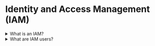 # Identity and Access Management (IAM)

<details>
  <summary>What is an IAM?</summary>

AWS Identity and Access Management (IAM) is a web service that helps you securely control access to AWS resources. With IAM, you can centrally manage permissions that control which AWS resources users can access. You use IAM to control who is authenticated (signed in) and authorized (has permissions) to use resources.

[More >>](https://docs.aws.amazon.com/IAM/latest/UserGuide/introduction.html)

</details>

<details>
  <summary>What are IAM users?</summary>

The "identity" aspect of AWS Identity and Access Management (IAM) helps you with the question "Who is that user?", often referred to as authentication. IAM users are not separate accounts; they are users within your account. Each user can have its own password for access to the AWS Management Console. You can also create an individual access key for each user so that the user can make programmatic requests to work with resources in your account.

[More >>](https://docs.aws.amazon.com/IAM/latest/UserGuide/introduction_identity-management.html)

</details>
